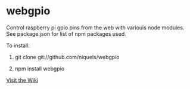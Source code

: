 webgpio
=======

Control raspberry pi gpio pins from the web with variouis node modules.
See package.json for list of npm packages used.

To install:
1.  git clone git://github.com/niquels/webgpio

2.  npm install webgpio


[Visit the Wiki](https://github.com/niquels/webgpio/wiki)
